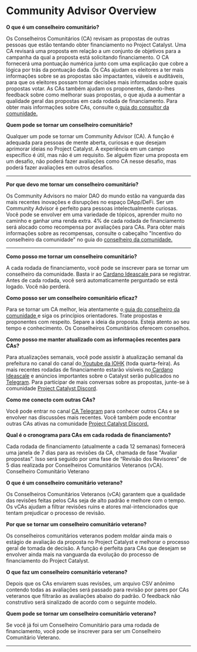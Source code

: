 # Community Advisor Overview

**O que é um conselheiro comunitário?**

Os Conselheiros Comunitários (CA) revisam as propostas de outras pessoas que estão tentando obter financiamento no Project Catalyst. Uma CA revisará uma proposta em relação a um conjunto de objetivos para a campanha da qual a proposta está solicitando financiamento. O CA fornecerá uma pontuação numérica junto com uma explicação que cobre a lógica por trás da pontuação dada. Os CAs ajudam os eleitores a ter mais informações sobre se as propostas são impactantes, viáveis e auditáveis, para que os eleitores possam tomar decisões mais informadas sobre quais propostas votar. As CAs também ajudam os proponentes, dando-lhes feedback sobre como melhorar suas propostas, o que ajuda a aumentar a qualidade geral das propostas em cada rodada de financiamento. Para obter mais informações sobre CAs, consulte o[ guia do consultor da comunidade.](community-advisor-guide.md)



**Quem pode se tornar um conselheiro comunitário?**&#x20;

Qualquer um pode se tornar um Community Advisor (CA). A função é adequada para pessoas de mente aberta, curiosas e que desejam aprimorar ideias no Project Catalyst. A experiência em um campo específico é útil, mas não é um requisito. Se alguém fizer uma proposta em um desafio, não poderá fazer avaliações como CA nesse desafio, mas poderá fazer avaliações em outros desafios.

****

**Por que devo me tornar um conselheiro comunitário?**&#x20;

Os Community Advisors no maior DAO do mundo estão na vanguarda das mais recentes inovações e disrupções no espaço DApp/DeFi. Ser um Community Advisor é perfeito para pessoas intelectualmente curiosas. Você pode se envolver em uma variedade de tópicos, aprender muito no caminho e ganhar uma renda extra. 4% de cada rodada de financiamento será alocado como recompensa por avaliações para CAs. Para obter mais informações sobre as recompensas, consulte o cabeçalho "Incentivo do conselheiro da comunidade" no guia do [conselheiro da comunidade.](community-advisor-guide.md)

****

**Como posso me tornar um conselheiro comunitário?**

&#x20;A cada rodada de financiamento, você pode se inscrever para se tornar um conselheiro da comunidade. Basta ir ao [Cardano Ideascale ](https://cardano.ideascale.com/c/landing)para se registrar. Antes de cada rodada, você será automaticamente perguntado se está logado. Você não perderá.



**Como posso ser um conselheiro comunitário eficaz?**

Para se tornar um CA melhor, leia atentamente o[ guia do conselheiro da comunidade ](community-advisor-guide.md)e siga os princípios orientadores. Trate propostas e proponentes com respeito. Separe a ideia da proposta. Esteja atento ao seu tempo e conhecimento. Os Conselheiros Comunitários oferecem conselhos.



**Como posso me manter atualizado com as informações recentes para CAs?**&#x20;

Para atualizações semanais, você pode assistir à atualização semanal da prefeitura no canal do canal do[ Youtube da IOHK](https://www.youtube.com/c/IohkIo/videos) (toda quarta-feira). As mais recentes rodadas de financiamento estarão visíveis no[ Cardano Ideascale](https://cardano.ideascale.com/c/landing) e anúncios importantes sobre o Catalyst serão publicados no [Telegram](https://t.me/cardanocatalyst). Para participar de mais conversas sobre as propostas, junte-se à comunidade [Project Catalyst Discord](https://discord.com/invite/8HeBaUdm).

**Como me conecto com outras CAs?**&#x20;

Você pode entrar no canal [CA Telegram](https://t.me/cardanocatalyst) para conhecer outros CAs e se envolver nas discussões mais recentes. Você também pode encontrar outras CAs ativas na comunidade [Project Catalyst Discord.](https://discord.com/invite/8HeBaUdm)

**Qual é o cronograma para CAs em cada rodada de financiamento?**&#x20;

Cada rodada de financiamento (atualmente a cada 12 semanas) fornecerá uma janela de 7 dias para as revisões da CA, chamada de fase "Avaliar propostas". Isso será seguido por uma fase de “Revisão dos Revisores” de 5 dias realizada por Conselheiros Comunitários Veteranos (vCA). Conselheiro Comunitário Veterano&#x20;

**O que é um conselheiro comunitário veterano?**&#x20;

Os Conselheiros Comunitários Veteranos (vCA) garantem que a qualidade das revisões feitas pelos CAs seja de alto padrão e melhore com o tempo. Os vCAs ajudam a filtrar revisões ruins e atores mal-intencionados que tentam prejudicar o processo de revisão.&#x20;

**Por que se tornar um conselheiro comunitário veterano?**&#x20;

Os conselheiros comunitários veteranos podem moldar ainda mais o estágio de avaliação da proposta no Project Catalyst e melhorar o processo geral de tomada de decisão. A função é perfeita para CAs que desejam se envolver ainda mais na vanguarda da evolução do processo de financiamento do Project Catalyst.&#x20;

**O que faz um conselheiro comunitário veterano?**&#x20;

Depois que os CAs enviarem suas revisões, um arquivo CSV anônimo contendo todas as avaliações será passado para revisão por pares por CAs veteranos que filtrarão as avaliações abaixo do padrão. O feedback não construtivo será sinalizado de acordo com o seguinte modelo.&#x20;

**Quem pode se tornar um conselheiro comunitário veterano?**&#x20;

Se você já foi um Conselheiro Comunitário para uma rodada de financiamento, você pode se inscrever para ser um Conselheiro Comunitário Veterano.



****
